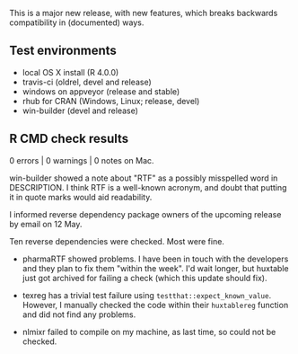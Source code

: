 
This is a major new release, with new features, which breaks backwards 
compatibility in (documented) ways.


## Test environments

* local OS X install (R 4.0.0)
* travis-ci (oldrel, devel and release)
* windows on appveyor (release and stable)
* rhub for CRAN (Windows, Linux; release, devel)
* win-builder (devel and release)

## R CMD check results

0 errors | 0 warnings | 0 notes on Mac.

win-builder showed a note about "RTF" as a possibly misspelled word in 
DESCRIPTION. I think RTF is a well-known acronym, and doubt that putting it
in quote marks would aid readability.





I informed reverse dependency package owners of the upcoming release by email 
on 12 May.

Ten reverse dependencies were checked. Most were fine.

* pharmaRTF showed problems. I have been in touch with the developers and
  they plan to fix them "within the week". I'd wait longer, but huxtable just
  got archived for failing a check (which this update should fix).
  
* texreg has a trivial test failure using `testthat::expect_known_value`. However,
  I manually checked the code within their `huxtablereg` function and did not
  find any problems.

* nlmixr failed to compile on my machine, as last time, so could not be checked.

